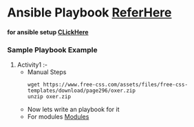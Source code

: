 # Ansible Playbook [ReferHere](https://docs.ansible.com/ansible/latest/playbook_guide/playbooks_intro.html)

 #### for ansible setup [CLickHere](github.com/PrachiVpatil96/AnsibleInstallationScripts)

### Sample Playbook Example
1. Activity1 :-
   - Manual Steps
     ```
     wget https://www.free-css.com/assets/files/free-css-templates/download/page296/oxer.zip
     unzip oxer.zip
     ```
   - Now lets write an playbook for it
   - For modules [Modules](https://docs.ansible.com/ansible/2.8/modules/list_of_all_modules.html)
